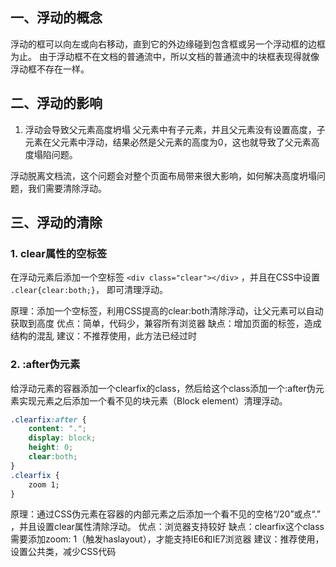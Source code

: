 

## 一、浮动的概念
浮动的框可以向左或向右移动，直到它的外边缘碰到包含框或另一个浮动框的边框为止。
由于浮动框不在文档的普通流中，所以文档的普通流中的块框表现得就像浮动框不存在一样。

## 二、浮动的影响
1. 浮动会导致父元素高度坍塌
父元素中有子元素，并且父元素没有设置高度，子元素在父元素中浮动，结果必然是父元素的高度为0，这也就导致了父元素高度塌陷问题。

浮动脱离文档流，这个问题会对整个页面布局带来很大影响，如何解决高度坍塌问题，我们需要清除浮动。

## 三、浮动的清除
### 1. clear属性的空标签
在浮动元素后添加一个空标签
```<div class="clear"></div>```
，并且在CSS中设置
```.clear{clear:both;}```，
即可清理浮动。

原理：添加一个空标签，利用CSS提高的clear:both清除浮动，让父元素可以自动获取到高度
优点：简单，代码少，兼容所有浏览器
缺点：增加页面的标签，造成结构的混乱
建议：不推荐使用，此方法已经过时

### 2. :after伪元素
给浮动元素的容器添加一个clearfix的class，然后给这个class添加一个:after伪元素实现元素之后添加一个看不见的块元素（Block element）清理浮动。
```css
.clearfix:after {
    content: ".";
    display: block;
    height: 0;
    clear:both;
}
.clearfix {
    zoom 1;
}
```
原理：通过CSS伪元素在容器的内部元素之后添加一个看不见的空格“/20”或点“.” ，并且设置clear属性清除浮动。
优点：浏览器支持较好
缺点：clearfix这个class需要添加zoom: 1（触发haslayout），才能支持IE6和IE7浏览器
建议：推荐使用，设置公共类，减少CSS代码
